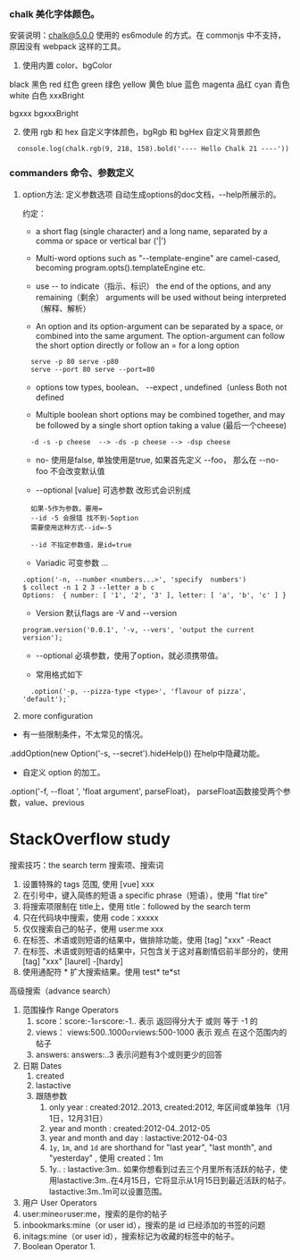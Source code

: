 ### chalk 美化字体颜色。

安装说明：chalk@5.0.0 使用的 es6module 的方式。在 commonjs 中不支持，原因没有 webpack 这样的工具。

1. 使用内置 color、bgColor

black 黑色
red 红色
green 绿色
yellow 黄色
blue 蓝色
magenta 品红
cyan 青色
white 白色
xxxBright

bgxxx
bgxxxBright

2. 使用 rgb 和 hex 自定义字体颜色，bgRgb 和 bgHex 自定义背景颜色

```
  console.log(chalk.rgb(9, 218, 158).bold('---- Hello Chalk 21 ----'))
```

### commanders 命令、参数定义

1. option方法:
    定义参数选项
    自动生成options的doc文档，--help所展示的。

    约定：
    - a short flag (single character) and a long name, separated by a comma or space or vertical bar ('|')

    - Multi-word options such as "--template-engine" are camel-cased, becoming program.opts().templateEngine etc.

    - use -- to indicate（指示、标识） the end of the options, and any remaining（剩余） arguments will be used without being interpreted（解释、解析）

    - An option and its option-argument can be separated by a space, or combined into the same argument. The option-argument can follow the short option directly or follow an = for a long option

    ```
      serve -p 80 serve -p80
      serve --port 80 serve --port=80
    ```

    - options tow types, boolean、 --expect <value>, undefined（unless Both not defined

    - Multiple boolean short options may be combined together, and may be followed by a single short option taking a value (最后一个cheese)

    ```
      -d -s -p cheese  --> -ds -p cheese --> -dsp cheese
    ```

    - no- 使用是false, 单独使用是true, 如果首先定义 --foo， 那么在 --no-foo 不会改变默认值

    - --optional [value] 可选参数 改形式会识别成
    
    ```
      如果-5作为参数，要用=
      --id -5 会报错 找不到-5option
      需要使用这种方式--id=-5

      --id 不指定参数值，是id=true
    ```
    - Variadic 可变参数 ...

    ```
    .option('-n, --number <numbers...>', 'specify  numbers')
    $ collect -n 1 2 3 --letter a b c
    Options:  { number: [ '1', '2', '3' ], letter: [ 'a', 'b', 'c' ] }
    ```
    - Version 默认flags are -V and --version
    
    ```
    program.version('0.0.1', '-v, --vers', 'output the current version');
    ```

    - --optional <value> 必填参数，使用了option，就必须携带值。

    - 常用格式如下

    ```
      .option('-p, --pizza-type <type>', 'flavour of pizza', 'default');`
    ```

2. more configuration

  - 有一些限制条件，不太常见的情况。

  .addOption(new Option('-s, --secret').hideHelp()) 在help中隐藏功能。

  - 自定义 option 的加工。

  .option('-f, --float <number>', 'float argument', parseFloat)， parseFloat函数接受两个参数，value、previous


# StackOverflow study

搜索技巧：the search term 搜索项、搜索词

1. 设置特殊的 tags 范围, 使用 [vue] xxx
2. 在引号中，键入简练的短语  a specific phrase（短语），使用 "flat tire"
3. 将搜索项限制在 title上，使用 title：followed by the search term
4. 只在代码块中搜索，使用 code：xxxxx
5. 仅仅搜索自己的帖子，使用 user:me  xxx
6. 在标签、术语或则短语的结果中，做排除功能，使用 [tag] "xxx" -React
7. 在标签、术语或则短语的结果中，只包含关于这对喜剧情侣前半部分的，使用 [tag] "xxx" [laurel] -[hardy]
8. 使用通配符 * 扩大搜索结果。使用 test* te*st

高级搜索（advance search）

1. 范围操作 Range Operators
   1. score：score:-1` or `score:-1.. 表示 返回得分大于 或则 等于 -1 的
   2. views： views:500..1000` or `views:500-1000 表示 观点 在这个范围内的帖子
   3. answers: answers:..3 表示问题有3个或则更少的回答
2. 日期 Dates
   1. created
   2. lastactive
   3. 跟随参数
      1. only year : created:2012..2013, created:2012, 年区间或单独年（1月1日，12月31日）
      2. year and month :  created:2012-04..2012-05 
      3. year and month and day : lastactive:2012-04-03
      4. `1y`, `1m`, and `1d` are shorthand for "last year", "last month", and "yesterday" , 使用 created：1m
      5. 1y.. : lastactive:3m..   如果你想看到过去三个月里所有活跃的帖子，使用lastactive:3m..在4月15日，它将显示从1月15日到最近活跃的帖子。lastactive:3m..1m可以设置范围。
3.  用户 User Operators
   1. user:mine` or `user:me，搜索的是你的帖子
   2. inbookmarks:mine（or user id），搜索的是 id 已经添加的书签的问题
   3. initags:mine（or user id），搜索标记为收藏的标签中的帖子。
4. Boolean Operator
   1. 

​		
